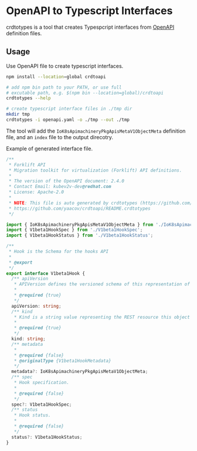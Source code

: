 # OpenAPI to Typescript Interfaces

crdtotypes is a tool that creates Typespcript interfaces from [OpenAPI](https://www.openapis.org/) definition files.

## Usage

Use OpenAPI file to create typescript interfaces.

``` bash
npm install --location=global crdtoapi

# add npm bin path to your PATH, or use full
# excutable path, e.g. $(npm bin --location=global)/crdtoapi
crdtotypes --help

# create typescript interface files in ./tmp dir
mkdir tmp
crdtotypes -i openapi.yaml -o ./tmp --out ./tmp
```

The tool will add the `IoK8sApimachineryPkgApisMetaV1ObjectMeta` definition file, and an `index` file to the output direcotry.

Example of generated interface file.

``` ts
/**
 * Forklift API
 * Migration toolkit for virtualization (Forklift) API definitions.
 *
 * The version of the OpenAPI document: 2.4.0
 * Contact Email: kubev2v-dev@redhat.com
 * License: Apache-2.0
 *
 * NOTE: This file is auto generated by crdtotypes (https://github.com/yaacov/crdtoapi/).
 * https://github.com/yaacov/crdtoapi/README.crdtotypes
 */

import { IoK8sApimachineryPkgApisMetaV1ObjectMeta } from './IoK8sApimachineryPkgApisMetaV1ObjectMeta';
import { V1beta1HookSpec } from './V1beta1HookSpec';
import { V1beta1HookStatus } from './V1beta1HookStatus';

/**
 * Hook is the Schema for the hooks API
 *
 * @export
 */
export interface V1beta1Hook {
  /** apiVersion
   * APIVersion defines the versioned schema of this representation of an object. Servers should convert recognized schemas to the latest internal value, and may reject unrecognized values. More info: https://git.k8s.io/community/contributors/devel/sig-architecture/api-conventions.md#resources
   *
   * @required {true}
   */
  apiVersion: string;
  /** kind
   * Kind is a string value representing the REST resource this object represents. Servers may infer this from the endpoint the client submits requests to. Cannot be updated. In CamelCase. More info: https://git.k8s.io/community/contributors/devel/sig-architecture/api-conventions.md#types-kinds
   *
   * @required {true}
   */
  kind: string;
  /** metadata
   *
   * @required {false}
   * @originalType {V1beta1HookMetadata}
   */
  metadata?: IoK8sApimachineryPkgApisMetaV1ObjectMeta;
  /** spec
   * Hook specification.
   *
   * @required {false}
   */
  spec?: V1beta1HookSpec;
  /** status
   * Hook status.
   *
   * @required {false}
   */
  status?: V1beta1HookStatus;
}

```

